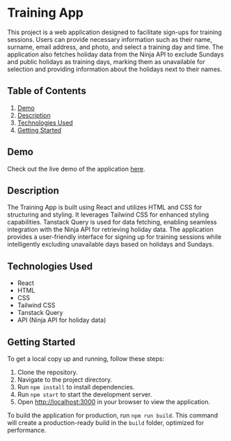 # Training App

This project is a web application designed to facilitate sign-ups for training sessions. Users can provide necessary information such as their name, surname, email address, and photo, and select a training day and time. The application also fetches holiday data from the Ninja API to exclude Sundays and public holidays as training days, marking them as unavailable for selection and providing information about the holidays next to their names.

## Table of Contents
1. [Demo](#demo)
2. [Description](#description)
3. [Technologies Used](#technologies-used)
4. [Getting Started](#getting-started)

## Demo
Check out the live demo of the application [here](https://mizdebski77.github.io/Training-App/).

## Description
The Training App is built using React and utilizes HTML and CSS for structuring and styling. It leverages Tailwind CSS for enhanced styling capabilities. Tanstack Query is used for data fetching, enabling seamless integration with the Ninja API for retrieving holiday data. The application provides a user-friendly interface for signing up for training sessions while intelligently excluding unavailable days based on holidays and Sundays.

## Technologies Used
- React
- HTML
- CSS
- Tailwind CSS
- Tanstack Query
- API (Ninja API for holiday data)

## Getting Started
To get a local copy up and running, follow these steps:

1. Clone the repository.
2. Navigate to the project directory.
3. Run `npm install` to install dependencies.
4. Run `npm start` to start the development server.
5. Open [http://localhost:3000](http://localhost:3000) in your browser to view the application.

To build the application for production, run `npm run build`. This command will create a production-ready build in the `build` folder, optimized for performance.
